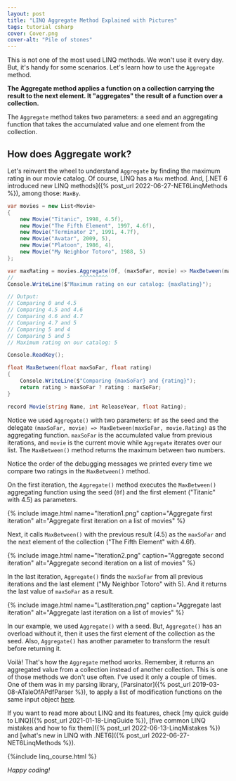 ```yaml
---
layout: post
title: "LINQ Aggregate Method Explained with Pictures"
tags: tutorial csharp
cover: Cover.png
cover-alt: "Pile of stones" 
---
```


This is not one of the most used LINQ methods. We won't use it every day. But, it's handy for some scenarios. Let's learn how to use the `Aggregate` method.

**The Aggregate method applies a function on a collection carrying the result to the next element. It "aggregates" the result of a function over a collection.**

The `Aggregate` method takes two parameters: a seed and an aggregating function that takes the accumulated value and one element from the collection.

## How does Aggregate work?

Let's reinvent the wheel to understand `Aggregate` by finding the maximum rating in our movie catalog. Of course, LINQ has a `Max` method. And, [.NET 6 introduced new LINQ methods]({% post_url 2022-06-27-NET6LinqMethods %}), among those: `MaxBy`.

```csharp
var movies = new List<Movie>
{
    new Movie("Titanic", 1998, 4.5f),
    new Movie("The Fifth Element", 1997, 4.6f),
    new Movie("Terminator 2", 1991, 4.7f),
    new Movie("Avatar", 2009, 5),
    new Movie("Platoon", 1986, 4),
    new Movie("My Neighbor Totoro", 1988, 5)
};

var maxRating = movies.Aggregate(0f, (maxSoFar, movie) => MaxBetween(maxSoFar, movie.Rating));
//                     ^^^^^^^^^
Console.WriteLine($"Maximum rating on our catalog: {maxRating}");

// Output:
// Comparing 0 and 4.5
// Comparing 4.5 and 4.6
// Comparing 4.6 and 4.7
// Comparing 4.7 and 5
// Comparing 5 and 4
// Comparing 5 and 5
// Maximum rating on our catalog: 5

Console.ReadKey();

float MaxBetween(float maxSoFar, float rating)
{
    Console.WriteLine($"Comparing {maxSoFar} and {rating}");
    return rating > maxSoFar ? rating : maxSoFar;
}

record Movie(string Name, int ReleaseYear, float Rating);
```

Notice we used `Aggregate()` with two parameters: `0f` as the seed and the delegate `(maxSoFar, movie) => MaxBetween(maxSoFar, movie.Rating)` as the aggregating function. `maxSoFar` is the accumulated value from previous iterations, and `movie` is the current movie while `Aggregate` iterates over our list. The `MaxBetween()` method returns the maximum between two numbers.

Notice the order of the debugging messages we printed every time we compare two ratings in the `MaxBetween()` method.

On the first iteration, the `Aggregate()` method executes the `MaxBetween()` aggregating function using the seed (`0f`) and the first element ("Titanic" with 4.5) as parameters.

{% include image.html name="Iteration1.png" caption="Aggregate first iteration" alt="Aggregate first iteration on a list of movies" %}

Next, it calls `MaxBetween()` with the previous result (4.5) as the `maxSoFar` and the next element of the collection ("The Fifth Element" with 4.6f).

{% include image.html name="Iteration2.png" caption="Aggregate second iteration" alt="Aggregate second iteration on a list of movies" %}

In the last iteration, `Aggregate()` finds the `maxSoFar` from all previous iterations and the last element ("My Neighbor Totoro" with 5). And it returns the last value of `maxSoFar` as a result.

{% include image.html name="LastIteration.png" caption="Aggregate last iteration" alt="Aggregate last iteration on a list of movies" %}

In our example, we used `Aggregate()` with a seed. But, `Aggregate()` has an overload without it, then it uses the first element of the collection as the seed. Also, `Aggregate()` has another parameter to transform the result before returning it.

Voilà! That's how the `Aggregate` method works. Remember, it returns an aggregated value from a collection instead of another collection. This is one of those methods we don't use often. I've used it only a couple of times. One of them was in my parsing library, [Parsinator]({% post_url 2019-03-08-ATaleOfAPdfParser %}), to apply a list of modification functions on the same input object [here](https://github.com/canro91/Parsinator/blob/master/Parsinator/Extensions/ISkipExtensions.cs#L8).

If you want to read more about LINQ and its features, check [my quick guide to LINQ]({% post_url 2021-01-18-LinqGuide %}), [five common LINQ mistakes and how to fix them]({% post_url 2022-06-13-LinqMistakes %}) and [what's new in LINQ with .NET6]({% post_url 2022-06-27-NET6LinqMethods %}).

{%include linq_course.html %}

_Happy coding!_